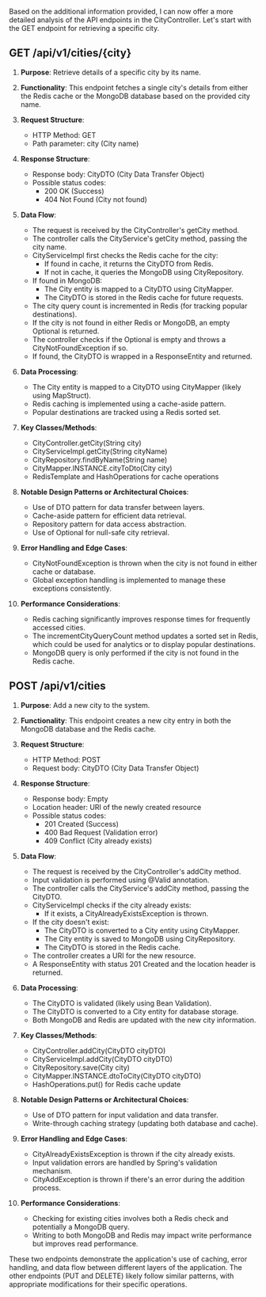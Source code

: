 Based on the additional information provided, I can now offer a more detailed analysis of the API endpoints in the CityController. Let's start with the GET endpoint for retrieving a specific city.

## GET /api/v1/cities/{city}

1. **Purpose**: Retrieve details of a specific city by its name.

2. **Functionality**: This endpoint fetches a single city's details from either the Redis cache or the MongoDB database based on the provided city name.

3. **Request Structure**:
   - HTTP Method: GET
   - Path parameter: city (City name)

4. **Response Structure**:
   - Response body: CityDTO (City Data Transfer Object)
   - Possible status codes: 
     - 200 OK (Success)
     - 404 Not Found (City not found)

5. **Data Flow**:
   - The request is received by the CityController's getCity method.
   - The controller calls the CityService's getCity method, passing the city name.
   - CityServiceImpl first checks the Redis cache for the city:
     - If found in cache, it returns the CityDTO from Redis.
     - If not in cache, it queries the MongoDB using CityRepository.
   - If found in MongoDB:
     - The City entity is mapped to a CityDTO using CityMapper.
     - The CityDTO is stored in the Redis cache for future requests.
   - The city query count is incremented in Redis (for tracking popular destinations).
   - If the city is not found in either Redis or MongoDB, an empty Optional is returned.
   - The controller checks if the Optional is empty and throws a CityNotFoundException if so.
   - If found, the CityDTO is wrapped in a ResponseEntity and returned.

6. **Data Processing**: 
   - The City entity is mapped to a CityDTO using CityMapper (likely using MapStruct).
   - Redis caching is implemented using a cache-aside pattern.
   - Popular destinations are tracked using a Redis sorted set.

7. **Key Classes/Methods**: 
   - CityController.getCity(String city)
   - CityServiceImpl.getCity(String cityName)
   - CityRepository.findByName(String name)
   - CityMapper.INSTANCE.cityToDto(City city)
   - RedisTemplate and HashOperations for cache operations

8. **Notable Design Patterns or Architectural Choices**: 
   - Use of DTO pattern for data transfer between layers.
   - Cache-aside pattern for efficient data retrieval.
   - Repository pattern for data access abstraction.
   - Use of Optional for null-safe city retrieval.

9. **Error Handling and Edge Cases**:
   - CityNotFoundException is thrown when the city is not found in either cache or database.
   - Global exception handling is implemented to manage these exceptions consistently.

10. **Performance Considerations**:
    - Redis caching significantly improves response times for frequently accessed cities.
    - The incrementCityQueryCount method updates a sorted set in Redis, which could be used for analytics or to display popular destinations.
    - MongoDB query is only performed if the city is not found in the Redis cache.

## POST /api/v1/cities

1. **Purpose**: Add a new city to the system.

2. **Functionality**: This endpoint creates a new city entry in both the MongoDB database and the Redis cache.

3. **Request Structure**:
   - HTTP Method: POST
   - Request body: CityDTO (City Data Transfer Object)

4. **Response Structure**:
   - Response body: Empty
   - Location header: URI of the newly created resource
   - Possible status codes: 
     - 201 Created (Success)
     - 400 Bad Request (Validation error)
     - 409 Conflict (City already exists)

5. **Data Flow**:
   - The request is received by the CityController's addCity method.
   - Input validation is performed using @Valid annotation.
   - The controller calls the CityService's addCity method, passing the CityDTO.
   - CityServiceImpl checks if the city already exists:
     - If it exists, a CityAlreadyExistsException is thrown.
   - If the city doesn't exist:
     - The CityDTO is converted to a City entity using CityMapper.
     - The City entity is saved to MongoDB using CityRepository.
     - The CityDTO is stored in the Redis cache.
   - The controller creates a URI for the new resource.
   - A ResponseEntity with status 201 Created and the location header is returned.

6. **Data Processing**: 
   - The CityDTO is validated (likely using Bean Validation).
   - The CityDTO is converted to a City entity for database storage.
   - Both MongoDB and Redis are updated with the new city information.

7. **Key Classes/Methods**: 
   - CityController.addCity(CityDTO cityDTO)
   - CityServiceImpl.addCity(CityDTO cityDTO)
   - CityRepository.save(City city)
   - CityMapper.INSTANCE.dtoToCity(CityDTO cityDTO)
   - HashOperations.put() for Redis cache update

8. **Notable Design Patterns or Architectural Choices**: 
   - Use of DTO pattern for input validation and data transfer.
   - Write-through caching strategy (updating both database and cache).

9. **Error Handling and Edge Cases**:
   - CityAlreadyExistsException is thrown if the city already exists.
   - Input validation errors are handled by Spring's validation mechanism.
   - CityAddException is thrown if there's an error during the addition process.

10. **Performance Considerations**:
    - Checking for existing cities involves both a Redis check and potentially a MongoDB query.
    - Writing to both MongoDB and Redis may impact write performance but improves read performance.

These two endpoints demonstrate the application's use of caching, error handling, and data flow between different layers of the application. The other endpoints (PUT and DELETE) likely follow similar patterns, with appropriate modifications for their specific operations.